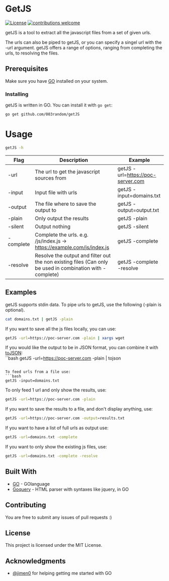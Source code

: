 # GetJS
[![License](https://img.shields.io/badge/license-MIT-_red.svg)](https://opensource.org/licenses/MIT)
[![contributions welcome](https://img.shields.io/badge/contributions-welcome-brightgreen.svg?style=flat)](https://github.com/003random/getJS/issues)

getJS is a tool to extract all the javascript files from a set of given urls.  

The urls can also be piped to getJS, or you can specify a singel url with the -url argument. getJS offers a range of options, ranging from completing the urls, to resolving the files.

## Prerequisites

Make sure you have [GO](https://golang.org/) installed on your system.  

### Installing

getJS is written in GO. You can install it with `go get`:

```
go get github.com/003random/getJS
```

# Usage

```bash
getJS -h
```
  

| Flag | Description | Example |
|------|-------------|---------|
| -url   | The url to get the javascript sources from | getJS -url=https://poc-server.com |
| -input   | Input file with urls            | getJS -input=domains.txt |
| -output   | The file where to save the output to        | getJS -output=output.txt |
| -plain  | Only output the results | getJS -plain |
| -silent  | Output nothing           | getJS -silent |
| -complete  | Complete the urls. e.g. /js/index.js -> https://example.com/js/index.js  | getJS -complete |
| -resolve   | Resolve the output and filter out the non existing files (Can only be used in combination with -complete)   | getJS -complete -resolve |

## Examples  
getJS supports stdin data. To pipe urls to getJS, use the following (-plain is optional).  

```bash
cat domains.txt | getJS -plain
```  
  
If you want to save all the js files locally, you can use:  
```bash
getJS -url=https://poc-server.com -plain | xargs wget
```
  
If you would like the output to be in JSON format, you can combine it with [toJSON](https://github.com/tomnomnom/hacks/tree/master/tojson):  
``bash
getJS -url=https://poc-server.com -plain | tojson
```  
  
To feed urls from a file use:  
```bash
getJS -input=domains.txt
```  
  
To only feed 1 url and only show the results, use:  
```bash
getJS -url=https://poc-server.com -plain
```  
  
If you want to save the results to a file, and don't display anything, use:  
```bash
getJS -url=https://poc-server.com -output=results.txt
```  
  
If you want to have a list of full urls as output use:  
```bash
getJS -url=domains.txt -complete
```  
  
If you want to only show the existing js files, use:  
```bash
getJS -url=domains.txt -complete -resolve
```  

## Built With

* [GO](http://golang.org/) - GOlanguage
* [Goquery](https://github.com/PuerkitoBio/goquery) - HTML parser with syntaxes like jquery, in GO


## Contributing

You are free to submit any issues of pull requests :)

## License

This project is licensed under the MIT License.

## Acknowledgments

* [@jimen0](https://github.com/jimen0) for helping getting me started with GO

